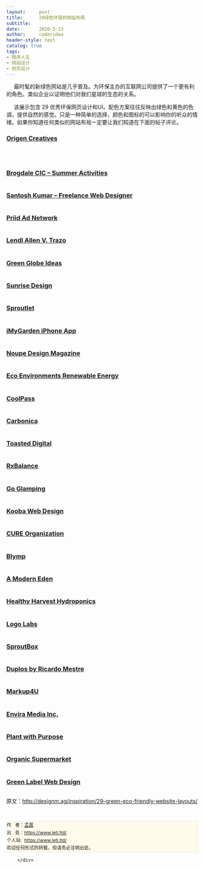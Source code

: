 ```yaml
---
layout:     post
title:      29绿色环保的网站布局
subtitle:   
date:       2020-5-13
author:     coderidea
header-style: text
catalog: true
tags:
- 程序人生
- 网站设计
- 网页设计
--- 
```

<div class="postBody">
			<div id="cnblogs_post_body" class="blogpost-body"><p><span lang="zh-chs" xml:lang="zh-chs">     最时髦的新绿色网站是几乎普及。为</span><span lang="zh-chs" xml:lang="zh-chs">环保主办的互联网公司提供了一个更有利的角色。</span><span lang="zh-chs" xml:lang="zh-chs">类似企业以证明他们对我们星球的生态的关系。</span></p>
<p><span lang="zh-chs" xml:lang="zh-chs">     该展示包含 29 优秀环保网页设计和UI。</span><span lang="zh-chs" xml:lang="zh-chs">配色方案往往反映出绿色和黄色的色调，提供自然的感觉。</span><span lang="zh-chs" xml:lang="zh-chs">只是一种简单的选择，颜色和图标的可以影响你的听众的情绪。</span><span lang="zh-chs" xml:lang="zh-chs">如果你知道任何类似的网站布局一定要让我们知道在下面的帖子评论。</span></p>
<h3><a href="http://origencreatives.com/">Origen Creatives</a></h3>
<p><a href="http://origencreatives.com/"><img class="imgborder" src="http://designm.ag/wp-content/uploads/2012/06/01-origen-creative-website.jpg" alt="" /></a></p>
<p> </p>
<h3><a href="http://brogdalecic.co.uk/summer-activities/">Brogdale CIC – Summer Activities</a></h3>
<p><a href="http://brogdalecic.co.uk/summer-activities/"><img class="imgborder" src="http://designm.ag/wp-content/uploads/2012/06/02-green-brogdale-hills-vector-website.jpg" alt="" /></a></p>
<h3><a href="http://www.mpsantoshkumar.info/">Santosh Kumar – Freelance Web Designer</a></h3>
<p><a href="http://www.mpsantoshkumar.info/"><img class="imgborder" src="http://designm.ag/wp-content/uploads/2012/06/03-santosh-freelance-web-design.jpg" alt="" /></a></p>
<h3><a href="http://priid.com/">Priid Ad Network</a></h3>
<p><a href="http://priid.com/"><img class="imgborder" src="http://designm.ag/wp-content/uploads/2012/06/04-priid-outdoors-network-website.jpg" alt="" /></a></p>
<h3><a href="http://www.lendlallenvtrazo.com/">Lendl Allen V. Trazo</a></h3>
<p><a href="http://www.lendlallenvtrazo.com/"><img class="imgborder" src="http://designm.ag/wp-content/uploads/2012/06/05-lendl-allen-trazo-website.jpg" alt="" /></a></p>
<h3><a href="http://www.greenglobeideas.com/">Green Globe Ideas</a></h3>
<p><a href="http://www.greenglobeideas.com/"><img class="imgborder" src="http://designm.ag/wp-content/uploads/2012/06/06-green-globe-ideas.jpg" alt="" /></a></p>
<h3><a href="http://www.sunrisedesign.com/">Sunrise Design</a></h3>
<p><a href="http://www.sunrisedesign.com/"><img class="imgborder" src="http://designm.ag/wp-content/uploads/2012/06/07-sunrise-web-design-services.jpg" alt="" /></a></p>
<h3><a href="http://sproutlet.io/">Sproutlet</a></h3>
<p><a href="http://sproutlet.io/"><img class="imgborder" src="http://designm.ag/wp-content/uploads/2012/06/08-sproutlet-web-app.jpg" alt="" /></a></p>
<h3><a href="http://www.imygarden.com/">iMyGarden iPhone App</a></h3>
<p><a href="http://www.imygarden.com/"><img class="imgborder" src="http://designm.ag/wp-content/uploads/2012/06/09-imy-garden-iphone-app.jpg" alt="" /></a></p>
<h3><a href="http://www.noupe.com/">Noupe Design Magazine</a></h3>
<p><a href="http://www.noupe.com/"><img class="imgborder" src="http://designm.ag/wp-content/uploads/2012/06/10-noupe-design-magazine.jpg" alt="" /></a></p>
<h3><a href="http://www.eco-environments.co.uk/">Eco Environments Renewable Energy</a></h3>
<p><a href="http://www.eco-environments.co.uk/"><img class="imgborder" src="http://designm.ag/wp-content/uploads/2012/06/11-eco-environments-ltd.jpg" alt="" /></a></p>
<h3><a href="http://www.coolpass.com/">CoolPass</a></h3>
<p><a href="http://www.coolpass.com/"><img class="imgborder" src="http://designm.ag/wp-content/uploads/2012/06/12-coolpass-website-carbon-footprint.jpg" alt="" /></a></p>
<h3><a href="http://www.carbonica.org/">Carbonica</a></h3>
<p><a href="http://www.carbonica.org/"><img class="imgborder" src="http://designm.ag/wp-content/uploads/2012/06/13-carbonica-green-weblog.jpg" alt="" /></a></p>
<h3><a href="http://www.toasteddigital.com/">Toasted Digital</a></h3>
<p><a href="http://www.toasteddigital.com/"><img class="imgborder" src="http://designm.ag/wp-content/uploads/2012/06/14-toasted-digital-website-design.jpg" alt="" /></a></p>
<h3><a href="http://www.rxbalance.com/">RxBalance</a></h3>
<p><a href="http://www.rxbalance.com/"><img class="imgborder" src="http://designm.ag/wp-content/uploads/2012/06/15-rx-balance-website-design.jpg" alt="" /></a></p>
<h3><a href="http://goglamping.net/">Go Glamping</a></h3>
<p><a href="http://goglamping.net/"><img class="imgborder" src="http://designm.ag/wp-content/uploads/2012/06/16-go-glamping-green-eco-website.jpg" alt="" /></a></p>
<h3><a href="http://www.kooba.ie/">Kooba Web Design</a></h3>
<p><a href="http://www.kooba.ie/"><img class="imgborder" src="http://designm.ag/wp-content/uploads/2012/06/17-web-design-kooba-site.jpg" alt="" /></a></p>
<h3><a href="http://cure.org/">CURE Organization</a></h3>
<p><a href="http://cure.org/"><img class="imgborder" src="http://designm.ag/wp-content/uploads/2012/06/18-cure-org-organization-website.jpg" alt="" /></a></p>
<h3><a href="http://blymp.com.br/">Blymp</a></h3>
<p><a href="http://blymp.com.br/"><img class="imgborder" src="http://designm.ag/wp-content/uploads/2012/06/19-blymp-website-design-gallery.jpg" alt="" /></a></p>
<h3><a href="https://www.amoderneden.com/">A Modern Eden</a></h3>
<p><a href="https://www.amoderneden.com/"><img class="imgborder" src="http://designm.ag/wp-content/uploads/2012/06/20-a-modern-eden-website-green.jpg" alt="" /></a></p>
<h3><a href="http://www.healthyharvesthydro.com/">Healthy Harvest Hydroponics</a></h3>
<p><a href="http://www.healthyharvesthydro.com/"><img class="imgborder" src="http://designm.ag/wp-content/uploads/2012/06/21-healthy-harvest-hydroponics.jpg" alt="" /></a></p>
<h3><a href="http://www.logolabs.nl/">Logo Labs</a></h3>
<p><a href="http://www.logolabs.nl/"><img class="imgborder" src="http://designm.ag/wp-content/uploads/2012/06/22-dutch-logo-labs-website-design.jpg" alt="" /></a></p>
<h3><a href="http://www.sproutbox.com/">SproutBox</a></h3>
<p><a href="http://www.sproutbox.com/"><img class="imgborder" src="http://designm.ag/wp-content/uploads/2012/06/23-sproutbox-website-green-layout.jpg" alt="" /></a></p>
<h3><a href="http://duplos.org/">Duplos by Ricardo Mestre</a></h3>
<p><a href="http://duplos.org/"><img class="imgborder" src="http://designm.ag/wp-content/uploads/2012/06/24-duplos-ricardo-mestre.jpg" alt="" /></a></p>
<h3><a href="http://www.markup4u.com/">Markup4U</a></h3>
<p><a href="http://www.markup4u.com/"><img class="imgborder" src="http://designm.ag/wp-content/uploads/2012/06/25-markup-4-you-html-css-conversion.jpg" alt="" /></a></p>
<h3><a href="http://www.enviramedia.com/">Envira Media Inc.</a></h3>
<p><a href="http://www.enviramedia.com/"><img class="imgborder" src="http://designm.ag/wp-content/uploads/2012/06/26-envria-media-company-website.jpg" alt="" /></a></p>
<h3><a href="http://www.plantwithpurpose.org/">Plant with Purpose</a></h3>
<p><a href="http://www.plantwithpurpose.org/"><img class="imgborder" src="http://designm.ag/wp-content/uploads/2012/06/27-plant-with-purpose-webdesign.jpg" alt="" /></a></p>
<h3><a href="http://www.organicsupermarket.ie/">Organic Supermarket</a></h3>
<p><a href="http://www.organicsupermarket.ie/"><img class="imgborder" src="http://designm.ag/wp-content/uploads/2012/06/28-the-organic-supermarket-website.jpg" alt="" /></a></p>
<h3><a href="http://www.greenlabeldesign.com.au/">Green Label Web Design</a></h3>
<p><a href="http://www.greenlabeldesign.com.au/"><img class="imgborder" src="http://designm.ag/wp-content/uploads/2012/06/29-green-label-web-design-studio.jpg" alt="" /></a></p>
<p><span lang="zh-chs" xml:lang="zh-chs">原文：<a href="http://designm.ag/inspiration/29-green-eco-friendly-website-layouts/">http://designm.ag/inspiration/29-green-eco-friendly-website-layouts/</a></span></p>


<div id="ckepop"> </div>
<div>
<p id="PSignature" style="line-height:20px;background:#FFFAEA no-repeat 2% 50%;font-size:12px;border:#e0e0e0 1px dashed;">作   者：<a href="https://www.leti.ltd/">孟晨</a> <br /> 出   处：<a href="https://www.leti.ltd/">https://www.leti.ltd/</a> <br />个人站:  <a href="https://www.leti.ltd/">https://www.leti.ltd/</a><br />欢迎任何形式的转载，但请务必注明出处。</p>

</div></div><div id="MySignature"></div>
<div class="clear"></div>
<div id="blog_post_info_block">
<div id="BlogPostCategory"></div>
<div id="EntryTag"></div>
<div id="blog_post_info">
</div>
<div class="clear"></div>
<div id="post_next_prev"></div>
</div>


		</div>